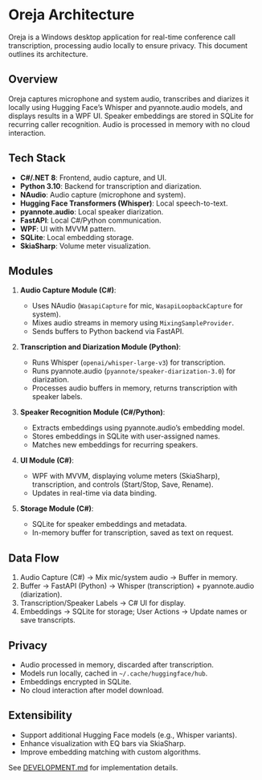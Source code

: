 # Oreja Architecture

Oreja is a Windows desktop application for real-time conference call transcription, processing audio locally to ensure privacy. This document outlines its architecture.

## Overview
Oreja captures microphone and system audio, transcribes and diarizes it locally using Hugging Face’s Whisper and pyannote.audio models, and displays results in a WPF UI. Speaker embeddings are stored in SQLite for recurring caller recognition. Audio is processed in memory with no cloud interaction.

## Tech Stack
- **C#/.NET 8**: Frontend, audio capture, and UI.
- **Python 3.10**: Backend for transcription and diarization.
- **NAudio**: Audio capture (microphone and system).
- **Hugging Face Transformers (Whisper)**: Local speech-to-text.
- **pyannote.audio**: Local speaker diarization.
- **FastAPI**: Local C#/Python communication.
- **WPF**: UI with MVVM pattern.
- **SQLite**: Local embedding storage.
- **SkiaSharp**: Volume meter visualization.

## Modules
1. **Audio Capture Module (C#)**:
   - Uses NAudio (`WasapiCapture` for mic, `WasapiLoopbackCapture` for system).
   - Mixes audio streams in memory using `MixingSampleProvider`.
   - Sends buffers to Python backend via FastAPI.

2. **Transcription and Diarization Module (Python)**:
   - Runs Whisper (`openai/whisper-large-v3`) for transcription.
   - Runs pyannote.audio (`pyannote/speaker-diarization-3.0`) for diarization.
   - Processes audio buffers in memory, returns transcription with speaker labels.

3. **Speaker Recognition Module (C#/Python)**:
   - Extracts embeddings using pyannote.audio’s embedding model.
   - Stores embeddings in SQLite with user-assigned names.
   - Matches new embeddings for recurring speakers.

4. **UI Module (C#)**:
   - WPF with MVVM, displaying volume meters (SkiaSharp), transcription, and controls (Start/Stop, Save, Rename).
   - Updates in real-time via data binding.

5. **Storage Module (C#)**:
   - SQLite for speaker embeddings and metadata.
   - In-memory buffer for transcription, saved as text on request.

## Data Flow
1. Audio Capture (C#) → Mix mic/system audio → Buffer in memory.
2. Buffer → FastAPI (Python) → Whisper (transcription) + pyannote.audio (diarization).
3. Transcription/Speaker Labels → C# UI for display.
4. Embeddings → SQLite for storage; User Actions → Update names or save transcripts.

## Privacy
- Audio processed in memory, discarded after transcription.
- Models run locally, cached in `~/.cache/huggingface/hub`.
- Embeddings encrypted in SQLite.
- No cloud interaction after model download.

## Extensibility
- Support additional Hugging Face models (e.g., Whisper variants).
- Enhance visualization with EQ bars via SkiaSharp.
- Improve embedding matching with custom algorithms.

See [DEVELOPMENT.md](DEVELOPMENT.md) for implementation details.